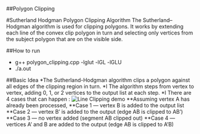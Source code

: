 ##Polygon Clipping

#Sutherland Hodgman Polygon Clipping Algorithm
The Sutherland–Hodgman algorithm is used for clipping polygons. It works by extending each line of the convex clip polygon in turn and selecting only vertices from the subject polygon that are on the visible side.

##How to run
* g++ polygon_clipping.cpp -lglut -lGL -lGLU 
* ./a.out


##Basic Idea
*The Sutherland-Hodgman algorithm clips a polygon against all edges of the clipping region
in turn.
*I The algorithm steps from vertex to vertex, adding 0, 1, or 2 vertices to the output list at
each step.
*I There are 4 cases that can happen :
![Line Clipping demo ](https://github.com/mamexo/CS345NetworkLab/blob/master/Chord/img/sample.png)
**Assuming vertex A has already been processed,
**Case 1 — vertex B is added to the output list
**Case 2 — vertex B’ is added to the output (edge AB is clipped to AB’)
**Case 3 — no vertex added (segment AB clipped out)
**Case 4 — vertices A’ and B are added to the output (edge AB is clipped to A’B)